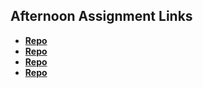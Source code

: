 ## Afternoon Assignment Links

* **[Repo](https://github.com/JuiceJag/fs-journal)**
* **[Repo](https://github.com/JuiceJag/CoolSite)**
* **[Repo](https://github.com/JuiceJag/CloneSite)**
* **[Repo](https://github.com/JuiceJag/Partner-Clone-2)**
